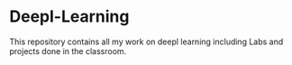 # Deepl-Learning
This repository contains all my work on deepl learning including Labs and projects done in the classroom.
